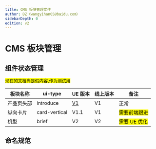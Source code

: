 ```yaml
---
title: CMS 板块管理文件
author: DZ（wangyihan05@baidu.com）
sidebarDepth: 0
edition: v2
---
```


# CMS 板块管理

## 组件状态管理

<mark>现在的文档尚是假内容,作为测试用</mark>

| 板块名称     | ui-type          | UE 版本 | 线上版本| 备注 |
| --------    |------------      | ---    |---     | ----- |
| 产品页头部    | introduce        | [V1](http://test.yunshe.design/portal/section.html#三项基本卡片)  | V1     | 正常 | 
| 纵向卡片     | card-vertical     | V1.1   | V1     | <mark>需要前端跟进</mark>|
| 机型        | brief             | V2     | V2     | <mark>需要 UE 优化</mark>|

## 命名规范